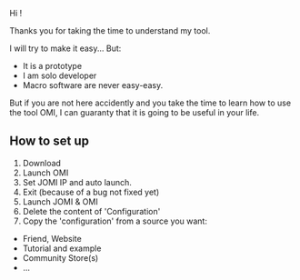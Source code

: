 Hi !

Thanks you for taking the time to understand my tool.

I will try to make it easy...
But: 
- It is a prototype
- I am solo developer
- Macro software are never easy-easy.

But if you are not here accidently and you take the time to learn how to use the tool OMI,
I can guaranty that it is going to be useful in your life.


## How to set up
1. Download
2. Launch OMI
3. Set JOMI IP and auto launch.
4. Exit (because of a bug not fixed yet)
5. Launch JOMI & OMI 
6. Delete the content of 'Configuration' 
7. Copy the 'configuration' from a source you want:
  - Friend, Website
  - Tutorial and example
  - Community Store(s) 
  - ... 


